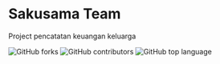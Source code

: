 # Sakusama Team
Project pencatatan keuangan keluarga 

![GitHub forks](https://img.shields.io/github/forks/septiadiassep/sakusama.svg) ![GitHub contributors](https://img.shields.io/github/contributors/septiadiassep/sakusama.svg) ![GitHub top language](https://img.shields.io/github/languages/top/septiadiassep/sakusama.svg)
